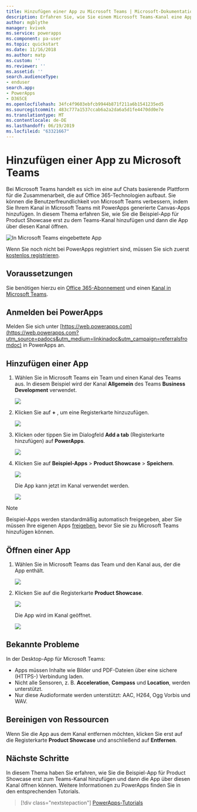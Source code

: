 ```yaml
---
title: Hinzufügen einer App zu Microsoft Teams | Microsoft-Dokumentation
description: Erfahren Sie, wie Sie einem Microsoft Teams-Kanal eine App hinzufügen, damit alle Benutzer, für die die App freigeben wurde, diese in dem Kanal öffnen können.
author: mgblythe
manager: kvivek
ms.service: powerapps
ms.component: pa-user
ms.topic: quickstart
ms.date: 11/16/2018
ms.author: matp
ms.custom: ''
ms.reviewer: ''
ms.assetid: ''
search.audienceType:
- enduser
search.app:
- PowerApps
- D365CE
ms.openlocfilehash: 34fc4f9603ebfcb9944b871f211a6b1541235ed5
ms.sourcegitcommit: 483c777a1537ccab6a2a2da6a5d1fe4470dd0e7e
ms.translationtype: MT
ms.contentlocale: de-DE
ms.lasthandoff: 06/19/2019
ms.locfileid: "63321667"
---
```

# <a name="add-an-app-to-microsoft-teams"></a>Hinzufügen einer App zu Microsoft Teams

Bei Microsoft Teams handelt es sich im eine auf Chats basierende Plattform für die Zusammenarbeit, die auf Office 365-Technologien aufbaut. Sie können die Benutzerfreundlichkeit von Microsoft Teams verbessern, indem Sie Ihrem Kanal in Microsoft Teams mit PowerApps generierte Canvas-Apps hinzufügen. In diesem Thema erfahren Sie, wie Sie die Beispiel-App für Product Showcase erst zu dem Teams-Kanal hinzufügen und dann die App über diesen Kanal öffnen. 

![In Microsoft Teams eingebettete App](./media/open-app-embedded-in-teams/embedded-app.png)

Wenn Sie noch nicht bei PowerApps registriert sind, müssen Sie sich zuerst [kostenlos registrieren](https://web.powerapps.com/signup?redirect=marketing&email=).

## <a name="prerequisites"></a>Voraussetzungen

Sie benötigen hierzu ein [Office 365-Abonnement](https://signup.microsoft.com/Signup?OfferId=467eab54-127b-42d3-b046-3844b860bebf&dl=O365_BUSINESS_PREMIUM&ali=1) und einen [Kanal in Microsoft Teams](https://www.youtube.com/watch?v=he2f1quaR7M).

## <a name="sign-in-to-powerapps"></a>Anmelden bei PowerApps

Melden Sie sich unter [https://web.powerapps.com](https://web.powerapps.com?utm_source=padocs&utm_medium=linkinadoc&utm_campaign=referralsfromdoc) in PowerApps an.

## <a name="add-an-app"></a>Hinzufügen einer App

1. Wählen Sie in Microsoft Teams ein Team und einen Kanal des Teams aus. In diesem Beispiel wird der Kanal **Allgemein** des Teams **Business Development** verwendet.

    ![](./media/open-app-embedded-in-teams/teams-select-channel.png)

2. Klicken Sie auf **+** , um eine Registerkarte hinzuzufügen.

    ![](./media/open-app-embedded-in-teams/teams-add-tab.png)

3. Klicken oder tippen Sie im Dialogfeld **Add a tab** (Registerkarte hinzufügen) auf **PowerApps**.

    ![](./media/open-app-embedded-in-teams/add-a-tab.png)

4. Klicken Sie auf **Beispiel-Apps** > **Product Showcase** > **Speichern**.

    ![](./media/open-app-embedded-in-teams/select-an-app.png)

    Die App kann jetzt im Kanal verwendet werden.

    ![](./media/open-app-embedded-in-teams/app-in-channel.png)

> [!NOTE]
> Beispiel-Apps werden standardmäßig automatisch freigegeben, aber Sie müssen Ihre eigenen Apps [freigeben](../maker/canvas-apps/share-app.md), bevor Sie sie zu Microsoft Teams hinzufügen können.

## <a name="open-an-app"></a>Öffnen einer App

1. Wählen Sie in Microsoft Teams das Team und den Kanal aus, der die App enthält.

    ![](./media/open-app-embedded-in-teams/teams-select-channel.png)

2. Klicken Sie auf die Registerkarte **Product Showcase**.

    ![](./media/open-app-embedded-in-teams/open-tab.png)

    Die App wird im Kanal geöffnet.

    ![](./media/open-app-embedded-in-teams/app-in-channel.png)

## <a name="known-issues"></a>Bekannte Probleme

In der Desktop-App für Microsoft Teams:

* Apps müssen Inhalte wie Bilder und PDF-Dateien über eine sichere (HTTPS-) Verbindung laden.
* Nicht alle Sensoren, z. B. **Acceleration**, **Compass** und **Location**, werden unterstützt.
* Nur diese Audioformate werden unterstützt: AAC, H264, Ogg Vorbis und WAV.

## <a name="clean-up-resources"></a>Bereinigen von Ressourcen

Wenn Sie die App aus dem Kanal entfernen möchten, klicken Sie erst auf die Registerkarte **Product Showcase** und anschließend auf **Entfernen**.

## <a name="next-steps"></a>Nächste Schritte

In diesem Thema haben Sie erfahren, wie Sie die Beispiel-App für Product Showcase erst zum Teams-Kanal hinzufügen und dann die App über diesen Kanal öffnen können. Weitere Informationen zu PowerApps finden Sie in den entsprechenden Tutorials.

> [!div class="nextstepaction"]
> [PowerApps-Tutorials](../maker/canvas-apps/get-started-create-from-blank.md)
